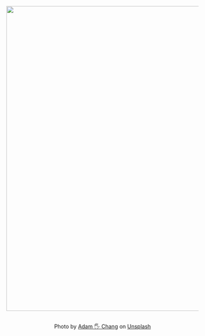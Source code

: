 <div align="center">
  <br />
  <a href="http://zzhe.fun/about">
    <img src="https://images.unsplash.com/photo-1491002052546-bf38f186af56?q=80&w=2200&auto=format&fit=crop&ixlib=rb-4.0.3&ixid=M3wxMjA3fDB8MHxwaG90by1wYWdlfHx8fGVufDB8fHx8fA%3D%3D" width="800px">
  </a>
  <br />
  <br />
  <p class="has-text-grey">
    Photo by 
    <a href="https://unsplash.com/@sametomorrow" target="_blank" rel="noopener noreferrer">Adam 🖐 Chang</a> 
    on 
    <a href="https://unsplash.com/photos/snow-field-and-green-pine-trees-during-daytime-IWenq-4JHqo" target="_blank" rel="noopener noreferrer">Unsplash</a>
  </p>
</div>
